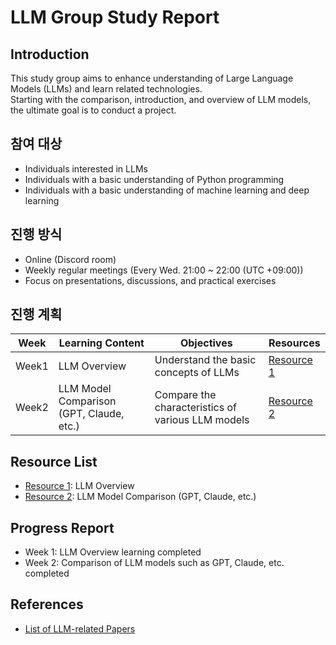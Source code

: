 # LLM Group Study Report

## Introduction

This study group aims to enhance understanding of Large Language Models (LLMs) and learn related technologies.<br>
Starting with the comparison, introduction, and overview of LLM models, the ultimate goal is to conduct a project.

## 참여 대상

* Individuals interested in LLMs
* Individuals with a basic understanding of Python programming
* Individuals with a basic understanding of machine learning and deep learning

## 진행 방식

* Online (Discord room)
* Weekly regular meetings (Every Wed. 21:00 ~ 22:00 (UTC +09:00))
* Focus on presentations, discussions, and practical exercises

## 진행 계획

| Week | Learning Content | Objectives | Resources |
|---|---|---|---|
| Week1 | LLM Overview | Understand the basic concepts of LLMs | [Resource 1](Link) |
| Week2 | LLM Model Comparison (GPT, Claude, etc.) | Compare the characteristics of various LLM models | [Resource 2](Link) |


## Resource List

* [Resource 1](Link): LLM Overview
* [Resource 2](Link): LLM Model Comparison (GPT, Claude, etc.)

## Progress Report

* Week 1: LLM Overview learning completed
* Week 2: Comparison of LLM models such as GPT, Claude, etc. completed

## References

* [List of LLM-related Papers](Link)
